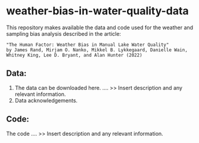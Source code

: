 # weather-bias-in-water-quality-data
This repository makes available the data and code used for the weather and sampling bias analysis described in the article:

    "The Human Factor: Weather Bias in Manual Lake Water Quality" 
    by James Rand, Mirjam O. Nanko, Mikkel B. Lykkegaard, Danielle Wain, Whitney King, Lee D. Bryant, and Alan Hunter (2022)
    

## Data:

1) The data can be downloaded here. .... >> Insert description and any relevant information.
2) Data acknowledgements.


## Code:

The code .... >> Insert description and any relevant information.
